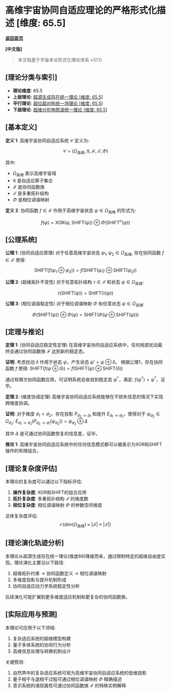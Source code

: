 # 高维宇宙协同自适应理论的严格形式化描述 [维度: 65.5]

**[返回首页](../README.md)**

**[中文版]**

> 本文档基于宇宙本论形式化理论体系 v37.0

## [理论分类与索引]

- **理论维度**: 65.5
- **上层理论**: [超源生成存在统一理论 [维度: 65.5]](formal_theory_hypergenesis_existential_unification.md)
- **平行理论**: [超位超对称统一场理论 [维度: 65.5]](formal_theory_hyperposition_hypersymmetry_unified_field.md)
- **下层理论**: [超维分形物质波统一理论 [维度: 65.5]](formal_theory_hyperdimensional_fractal_matter_wave_unification.md)

## [基本定义]

**定义 1**: 高维宇宙协同自适应系统 $\mathcal{C}$ 定义为:

$$\mathcal{C} = (\Omega_{\text{高维}}, \mathfrak{A}, \mathcal{F}, \mathcal{T}, \Phi)$$

其中:
- $\Omega_{\text{高维}}$ 表示高维宇宙域
- $\mathfrak{A}$ 是自适应算子集合
- $\mathcal{F}$ 是协同函数族
- $\mathcal{T}$ 是多重拓扑结构
- $\Phi$ 是相位调谐映射

**定义 2**: 协同函数 $f \in \mathcal{F}$ 作用于高维宇宙状态 $\psi \in \Omega_{\text{高维}}$ 的形式为:

$$f(\psi) = \text{XOR}(\psi, \text{SHIFT}(\psi)) \oplus \Phi(\text{SHIFT}^n(\psi))$$

## [公理系统]

**公理 1**: (协同自适应原理) 对于任意高维宇宙状态 $\psi_1, \psi_2 \in \Omega_{\text{高维}}$, 存在协同函数 $f \in \mathcal{F}$ 使得:

$$\text{SHIFT}(f(\psi_1 \oplus \psi_2)) = f(\text{SHIFT}(\psi_1) \oplus \text{SHIFT}(\psi_2))$$

**公理 2**: (超维拓扑不变性) 对于任意拓扑结构 $\tau \in \mathcal{T}$ 和状态 $\psi \in \Omega_{\text{高维}}$:

$$\tau(\text{SHIFT}(\psi)) = \text{SHIFT}(\tau(\psi))$$

**公理 3**: (相位调谐稳定性) 对于相位调谐映射 $\Phi$ 和任意状态 $\psi \in \Omega_{\text{高维}}$:

$$\Phi(\text{SHIFT}(\psi)) \oplus \Phi(\psi) = \text{SHIFT}(\Phi(\psi \oplus \text{SHIFT}(\psi)))$$

## [定理与推论]

**定理 1**: (协同自适应稳定性定理) 在高维宇宙协同自适应系统中，任何局部扰动最终会通过协同函数族 $\mathcal{F}$ 达到新的稳定态。

**证明**:
考虑扰动 $\delta$ 作用于状态 $\psi$，产生状态 $\psi' = \psi \oplus \delta$。
根据公理1，存在协同函数 $f$ 使得:
$\text{SHIFT}(f(\psi \oplus \delta)) = f(\text{SHIFT}(\psi) \oplus \text{SHIFT}(\delta))$

通过有限次协同函数应用，可证明系统会收敛到稳定态 $\psi^*$，满足:
$f(\psi^*) = \psi^*$，证毕。

**定理 2**: (维度协调定理) 高维宇宙协同自适应系统能够在不损失信息的情况下实现跨维度协调。

**证明**:
对于维度 $d_1 < d_2$，存在投影 $P_{d_2 \to d_1}$ 和提升 $E_{d_1 \to d_2}$，使得对于 $\psi_{d_2} \in \Omega_{d_2}$:
$E_{d_1 \to d_2}(P_{d_2 \to d_1}(\psi_{d_2})) = \psi_{d_2} \oplus \Delta$

其中 $\Delta$ 是可通过协同函数恢复的信息差，证毕。

**推论 1**: 高维宇宙协同自适应系统中的任何信息模式都可以被表示为XOR和SHIFT操作的有限组合。

## [理论复杂度评估]

本理论的复杂度可以通过以下指标评估:

1. **操作复杂度**: XOR和SHIFT的组合应用
2. **拓扑复杂度**: 多重拓扑结构 $\mathcal{T}$ 的维度数
3. **相位复杂度**: 相位调谐映射 $\Phi$ 的参数空间维度

总体复杂度评估:
$$\mathcal{O}(\text{dim}(\Omega_{\text{高维}}) \times |\mathcal{F}| \times |\mathcal{T}|)$$

## [理论演化轨迹分析]

本理论从超源生成存在统一理论(维度66)降维而来，通过限制特定的超维自由度实现。理论演化主要沿以下路径:

1. 超维拓扑约束 $\to$ 协同函数定义 $\to$ 相位调谐映射
2. 多维度投影与提升机制形成
3. 协同自适应动力学系统稳定性分析

后续演化可能扩展到更多维度适应机制和更复杂的协同函数族。

## [实际应用与预测]

本理论可应用于以下领域:

1. 复杂适应系统的超维模型构建
2. 量子多体系统的协同行为分析
3. 高维信息处理与转换机制设计

关键预测:

1. 自然界中的复杂适应系统可视为高维宇宙协同自适应系统的低维投影
2. 量子相干与退相干过程可通过相位调谐映射 $\Phi$ 精确描述
3. 意识系统的涌现属性可通过协同函数族 $\mathcal{F}$ 的特殊实例解释 